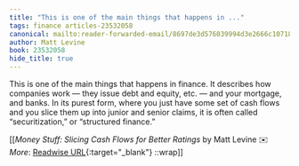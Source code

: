 ```yaml
---
title: "This is one of the main things that happens in ..."
tags: finance articles-23532058
canonical: mailto:reader-forwarded-email/8697de3d576039994d3e2666c1071843
author: Matt Levine
book: 23532058
hide_title: true
---
```


This is one of the main things that happens in finance. It describes how companies work — they issue debt and equity, etc. — and your mortgage, and banks. In its purest form, where you just have some set of cash flows and you slice them up into junior and senior claims, it is often called “securitization,” or “structured finance.”


[[<cite>_Money Stuff: Slicing Cash Flows for Better Ratings_</cite> by Matt Levine ✉️<br>
_More_: [Readwise URL](https://readwise.io/open/460841436){:target="_blank"}
::wrap]]